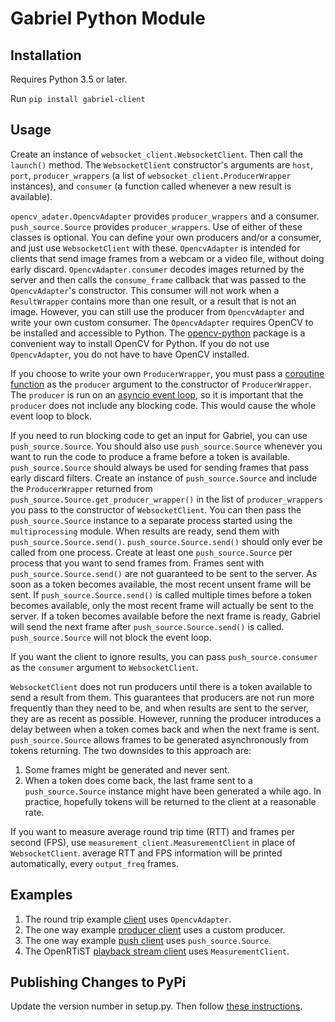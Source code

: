 # Gabriel Python Module

## Installation

Requires Python 3.5 or later.

Run `pip install gabriel-client`

## Usage

Create an instance of `websocket_client.WebsocketClient`. Then call
the `launch()` method. The `WebsocketClient` constructor's arguments are `host`,
`port`, `producer_wrappers` (a list of
`websocket_client.ProducerWrapper` instances), and `consumer` (a
function called whenever a new result is available).

`opencv_adater.OpencvAdapter` provides `producer_wrappers` and a consumer.
`push_source.Source` provides `producer_wrappers`.
Use of either of these classes is optional. You can define your own producers
and/or a consumer, and just use `WebsocketClient` with these. `OpencvAdapter` is
intended for clients that send image frames from a webcam or a video file,
without doing early discard. `OpencvAdapter.consumer` decodes images returned
by the server and then calls the `consume_frame` callback that was passed to the
`OpencvAdapter`'s constructor. This consumer will not work when a
`ResultWrapper` contains more than one result, or a result that is not an
image. However, you can still use the producer from `OpencvAdapter` and write
your own custom consumer. The `OpencvAdapter` requires OpenCV to be
installed and accessible to Python. The
[opencv-python](https://pypi.org/project/opencv-python) package is a convenient
way to install OpenCV for Python. If you do not use `OpencvAdapter`, you do not
have to have OpenCV installed.

If you choose to write your own `ProducerWrapper`, you must pass a
[coroutine function](https://docs.python.org/3/glossary.html#term-coroutine-function)
as the `producer` argument to the constructor of `ProducerWrapper`. The
`producer` is run on an
[asyncio event loop](https://docs.python.org/3/library/asyncio-eventloop.html#event-loop),
so it is important that the `producer` does not include any blocking code. This
would cause the whole event loop to block.

If you need to run blocking code to get an input for Gabriel, you can use
`push_source.Source`. You should also use `push_source.Source` whenever you want
to run the code to produce a frame before a token is available.
`push_source.Source` should always be used for sending frames that pass early
discard filters. Create an instance of `push_source.Source` and include the
`ProducerWrapper` returned from `push_source.Source.get_producer_wrapper()` in
the list of `producer_wrappers` you pass to the constructor of
`WebsocketClient`. You can then pass the `push_source.Source`
instance to a separate process started using the `multiprocessing` module. When
results are ready, send them with `push_source.Source.send()`.
`push_source.Source.send()` should only ever be called from one process. Create
at least one `push_source.Source` per process that you want to send frames from.
Frames sent with `push_source.Source.send()` are not guaranteed to be sent to
the server. As soon as a token becomes available, the most recent unsent frame
will be sent. If `push_source.Source.send()` is called multiple times before a
token becomes available, only the most recent frame will actually be sent to the
server. If a token becomes available before the next frame is ready, Gabriel
will send the next frame after `push_source.Source.send()` is called.
`push_source.Source` will not block the event loop.

If you want the client to ignore results, you can pass
`push_source.consumer` as the `consumer` argument to `WebsocketClient`.

`WebsocketClient` does not run producers until there is a token available to
send a result from them. This guarantees that producers are not run more
frequently than they need to be, and when results are sent to the server, they
are as recent as possible. However, running the producer introduces a delay
between when a token comes back and when the next frame is sent.
`push_source.Source` allows frames to be generated asynchronously from tokens
returning. The two downsides to this approach are:
1. Some frames might be generated and never sent.
2. When a token does come back, the last frame sent to a `push_source.Source`
   instance might have been generated a while ago. In practice, hopefully tokens
   will be returned to the client at a reasonable rate.

If you want to measure average round trip time (RTT) and frames per second
(FPS), use `measurement_client.MeasurementClient` in place of `WebsocketClient`.
average RTT and FPS information will be printed automatically, every
`output_freq` frames.

## Examples

1. The round trip example
   [client](https://github.com/cmusatyalab/gabriel/blob/2840808c3d90e4980969b2744877e739723c84bb/examples/round_trip/client.py#L41)
   uses `OpencvAdapter`.
2. The one way example
   [producer client](https://github.com/cmusatyalab/gabriel/blob/2840808c3d90e4980969b2744877e739723c84bb/examples/one_way/producer_client.py#L44)
   uses a custom producer.
3. The one way example
   [push client](https://github.com/cmusatyalab/gabriel/blob/2840808c3d90e4980969b2744877e739723c84bb/examples/one_way/push_client.py#L34)
   uses `push_source.Source`.
4. The OpenRTiST
   [playback stream client](https://github.com/cmusatyalab/openrtist/blob/019a58999fbdd7494b09b141e2c688e2fda32fb0/python-client/playback_stream.py#L35)
   uses `MeasurementClient`.

## Publishing Changes to PyPi

Update the version number in setup.py. Then follow [these instructions](https://packaging.python.org/tutorials/packaging-projects/#generating-distribution-archives).
